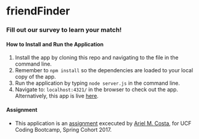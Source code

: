 
# friendFinder

### Fill out our survey to learn your match!

#### How to Install and Run the Application

1. Install the app by cloning this repo and navigating to the file in the command line.
2. Remember to `npm install` so the dependencies are loaded to your local copy of the app.
3. Run the application by typing `node server.js` in the command line.
4. Navigate to: `localhost:4321/` in the browser to check out the app.  Alternatively, this app is live [here](https://need-new-bff.herokuapp.com/).



#### Assignment

* This application is an [assignment](https://github.com/UCF-Coding-Boot-Camp/01-2017-VW-Class-Content/blob/master/Homework/Week-13/Instructions/homework_instructions.md "Homework #13") excecuted by [Ariel M. Costa,](https://github.com/amcosta9 "Ariel Costa GitHub") for UCF Coding Bootcamp, Spring Cohort 2017.